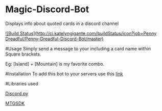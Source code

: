 # Magic-Discord-Bot
Displays info about quoted cards in a discord channel

[![Build Status](http://ci.katelyngigante.com/buildStatus/icon?job=Penny Dreadful/Penny-Dreadful-Discord-Bot/master)](http://ci.katelyngigante.com/job/Penny%20Dreadful/job/Penny-Dreadful-Discord-Bot/job/master/)

#Usage
Simply send a message to your including a card name within Square brackets.

Eg: [Island] + [Mountain] is my favorite combo.

#Installation
To add this bot to your servers use this <a href='https://discordapp.com/oauth2/authorize?client_id=224755717767299072&scope=bot&permissions=0'>link</a>

#Libraries used

[Discord.py](https://github.com/Rapptz/discord.py)

[MTGSDK](https://github.com/MagicTheGathering/mtg-sdk-python/)
